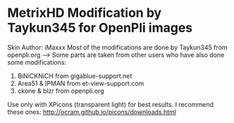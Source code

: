 MetrixHD Modification by Taykun345 for OpenPli images
=================================================

Skin Author: iMaxxx
Most of the modifications are done by Taykun345 from openpli.org -->
Some parts are taken from other users who have also done some modifications:
1. BiNiCKNiCH from gigablue-support.net 
2. Area51 & IPMAN from et-view-support.com
3. ckone & blzr from openpli.org

Use only with XPicons (transparent light) for best results. I recommend these ones: http://ocram.github.io/picons/downloads.html
